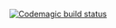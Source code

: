[![Codemagic build status](https://api.codemagic.io/apps/6396fa0d47d7e4509d986650/6396fa0d47d7e4509d98664f/status_badge.svg)](https://codemagic.io/apps/6396fa0d47d7e4509d986650/6396fa0d47d7e4509d98664f/latest_build)
